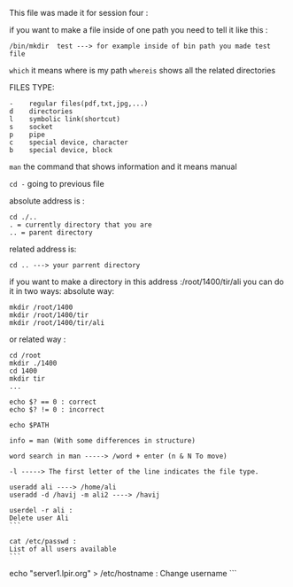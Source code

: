 This file was made it for session four :

if you want to make a file inside of one path you need to tell it like this :
```
/bin/mkdir  test ---> for example inside of bin path you made test file
```
`which` it means where is my path
`whereis` shows all the related directories

FILES TYPE:
```
-    regular files(pdf,txt,jpg,...)
d    directories
l    symbolic link(shortcut)
s    socket
p    pipe
c    special device, character
b    special device, block
```

`man` the command that shows information and it means manual

`cd -` going to previous file 

absolute address is :
```
cd ./.. 
. = currently directory that you are 
.. = parent directory
```
related address is: 
```
cd .. ---> your parrent directory   
```
if you want to make a directory in this address :/root/1400/tir/ali
you can do it in two ways: 
absolute way:
```
mkdir /root/1400
mkdir /root/1400/tir
mkdir /root/1400/tir/ali
```
or related way : 
```
cd /root
mkdir ./1400
cd 1400
mkdir tir
...
```

```
echo $? == 0 : correct
echo $? != 0 : incorrect
```
```
echo $PATH
```
```
info = man (With some differences in structure)
```

```
word search in man -----> /word + enter (n & N To move)
```

```
-l -----> The first letter of the line indicates the file type.
```
```
useradd ali ----> /home/ali
useradd -d /havij -m ali2 ----> /havij
```

```
userdel -r ali :
Delete user Ali
‍‍‍‍‍‍```

cat /etc/passwd :
List of all users available
‍‍‍```

```
echo "server1.lpir.org" > /etc/hostname :
Change username
‍‍‍‍```


